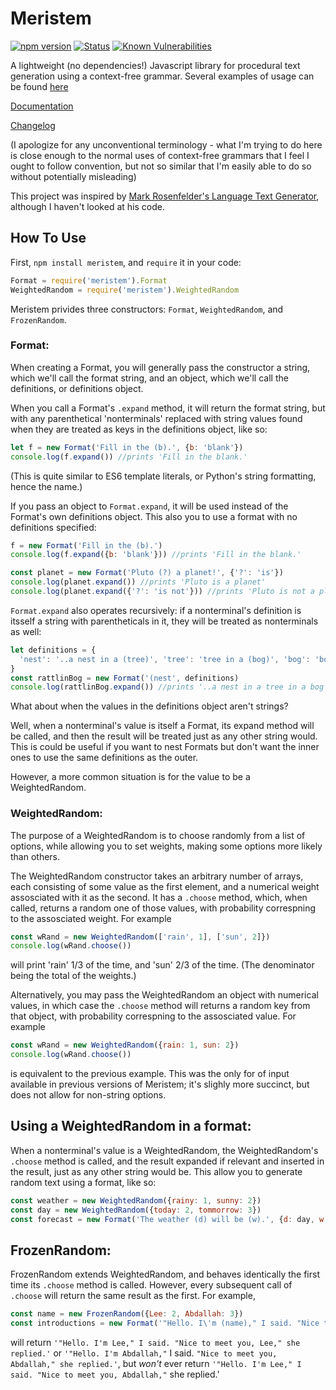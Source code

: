 Meristem
======
[![npm version](http://img.shields.io/npm/v/meristem.svg?style=flat)](https://npmjs.org/package/meristem "View this project on npm")
[![Status](https://travis-ci.org/ForrestWeiswolf/meristem.svg?branch=master)](https://travis-ci.org/ForrestWeiswolf/Meristem)
[![Known Vulnerabilities](https://snyk.io/test/github/ForrestWeiswolf/Meristem/badge.svg?targetFile=package.json)](https://snyk.io/test/github/ForrestWeiswolf/Meristem?targetFile=package.json)

A lightweight (no dependencies!) Javascript library for procedural text generation using a context-free grammar.
Several examples of usage can be found [here](https://github.com/ForrestWeiswolf/Meristem-examples)

[Documentation](https://forrestweiswolf.github.io/Meristem/)

[Changelog](https://github.com/ForrestWeiswolf/Meristem/blob/master/CHANGELOG.md)

(I apologize for any unconventional terminology - what I'm trying to do here is close enough to the normal uses of context-free grammars that I feel I ought to follow convention, but not so similar that I'm easily able to do so without potentially misleading)

This project was inspired by [Mark Rosenfelder's Language Text Generator](http://zompist.com/gen.html), although I haven't looked at his code.

How To Use
------
First, `npm install meristem`, and `require` it in your code:
```javascript
Format = require('meristem').Format
WeightedRandom = require('meristem').WeightedRandom
```
Meristem privides three constructors: `Format`, `WeightedRandom`, and `FrozenRandom`.

### Format:
When creating a Format, you will generally pass the constructor a string, which we'll call the format string, and an object, which we'll call the definitions, or definitions object. 

When you call a Format's `.expand` method, it will return the format string, but with any parenthetical 'nonterminals' replaced with string values found when they are treated as keys in the definitions object, like so:
```javascript
let f = new Format('Fill in the (b).', {b: 'blank'})
console.log(f.expand()) //prints 'Fill in the blank.'
```

(This is quite similar to ES6 template literals, or Python's string formatting, hence the name.)

If you pass an object to `Format.expand`, it will be used instead of the Format's own definitions object. This also you to use a format with no definitions specified:
```javascript
f = new Format('Fill in the (b).')
console.log(f.expand({b: 'blank'})) //prints 'Fill in the blank.'

const planet = new Format('Pluto (?) a planet!', {'?': 'is'})
console.log(planet.expand()) //prints 'Pluto is a planet'
console.log(planet.expand({'?': 'is not'})) //prints 'Pluto is not a planet'
```

`Format.expand` also operates recursively: if a nonterminal's definition is itsself a string with parentheticals in it, they will be treated as nonterminals as well:
```javascript
let definitions = {
  'nest': '..a nest in a (tree)', 'tree': 'tree in a (bog)', 'bog': 'bog down in the valley, oh!'
} 
const rattlinBog = new Format('(nest', definitions)
console.log(rattlinBog.expand()) //prints '..a nest in a tree in a bog down in the valley, oh!'
```

What about when the values in the definitions object aren't strings? 

Well, when a nonterminal's value is itself a Format, its expand method will be called, and then the result will be treated just as any other string would. This is could be useful if you want to nest Formats but don't want the inner ones to use the same definitions as the outer. 

However, a more common situation is for the value to be a WeightedRandom.

### WeightedRandom:
The purpose of a WeightedRandom is to choose randomly from a list of options, while allowing you to set weights, making some options more likely than others.

The WeightedRandom constructor takes an arbitrary number of arrays, each consisting of some value as the first element, and a numerical weight assosciated with it as the second. It has a `.choose` method, which, when called, returns a random one of those values, with probability correspning to the assosciated weight. For example
```javascript
const wRand = new WeightedRandom(['rain', 1], ['sun', 2]})
console.log(wRand.choose())
```
will print 'rain' 1/3 of the time, and 'sun' 2/3 of the time. (The denominator being the total of the weights.) 

Alternatively, you may pass the WeightedRandom an object with numerical values, in which case the `.choose` method will returns a random key from that object, with probability correspning to the assosciated value. For example
```javascript
const wRand = new WeightedRandom({rain: 1, sun: 2})
console.log(wRand.choose())
```
is equivalent to the previous example. This was the only for of input available in previous versions of Meristem; it's slighly more succinct, but does not allow for non-string options.

## Using a WeightedRandom in a format:
When a nonterminal's value is a WeightedRandom, the WeightedRandom's `.choose` method is called, and the result expanded if relevant and inserted in the result, just as any other string would be. This allow you to generate random text using a format, like so:
```javascript
const weather = new WeightedRandom({rainy: 1, sunny: 2})
const day = new WeightedRandom({today: 2, tommorrow: 3})
const forecast = new Format('The weather (d) will be (w).', {d: day, w: weather})
```

## FrozenRandom:
FrozenRandom extends WeightedRandom, and behaves identically the first time its `.choose` method is called. However, every subsequent call of `.choose` will return the same result as the first. For example,
```javascript
const name = new FrozenRandom({Lee: 2, Abdallah: 3})
const introductions = new Format('"Hello. I\'m (name)," I said. "Nice to meet you, (name)," she replied.', {d: day, w: weather})
```
will return `'"Hello. I'm Lee," I said. "Nice to meet you, Lee," she replied.'` or `'"Hello. I'm Abdallah,"` I said. `"Nice to meet you, Abdallah," she replied.'`, but *won't* ever return `'"Hello. I'm Lee," I said. "Nice to meet you, Abdallah,"` she replied.'
